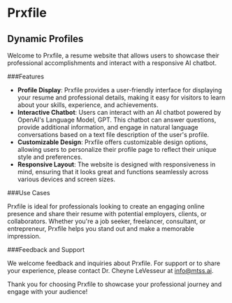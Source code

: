 # Prxfile
## Dynamic Profiles

Welcome to Prxfile, a resume website that allows users to showcase their professional accomplishments and interact with a responsive AI chatbot.

###Features

- **Profile Display**: Prxfile provides a user-friendly interface for displaying your resume and professional details, making it easy for visitors to learn about your skills, experience, and achievements.
- **Interactive Chatbot**: Users can interact with an AI chatbot powered by OpenAI's Language Model, GPT. This chatbot can answer questions, provide additional information, and engage in natural language conversations based on a text file description of the user's profile.
- **Customizable Design**: Prxfile offers customizable design options, allowing users to personalize their profile page to reflect their unique style and preferences.
- **Responsive Layout**: The website is designed with responsiveness in mind, ensuring that it looks great and functions seamlessly across various devices and screen sizes.

###Use Cases

Prxfile is ideal for professionals looking to create an engaging online presence and share their resume with potential employers, clients, or collaborators. Whether you're a job seeker, freelancer, consultant, or entrepreneur, Prxfile helps you stand out and make a memorable impression.

###Feedback and Support

We welcome feedback and inquiries about Prxfile. For support or to share your experience, please contact Dr. Cheyne LeVesseur at [info@mtss.ai](mailto:info@mtss.ai).

Thank you for choosing Prxfile to showcase your professional journey and engage with your audience!
